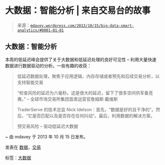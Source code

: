 <!--yml

类别：未分类

日期：2024 年 05 月 18 日 05:59:14

-->

# 大数据：智能分析 | 来自交易台的故事

> 来源：[`mdavey.wordpress.com/2013/10/15/big-data-smart-analytics/#0001-01-01`](https://mdavey.wordpress.com/2013/10/15/big-data-smart-analytics/#0001-01-01)

## 大数据：智能分析

本周的低延迟峰会提供了关于大数据和低延迟处理的良好可见性 – 利用大量快速数据进行数据驱动的分析。一些有趣的收获：

> 低延迟数据处理，聚焦于应用逻辑，内存存储或者预先和后续交易分析，以支持智能交易
> 
> “检查风险的延迟为六毫秒。这是很大的延迟，留下了很多空间供军备竞赛。” – 全球市场交易所集团首席运营官詹姆斯·戴维斯
> 
> TraderServe 的技术总监 Nick Idelson：首先，“数据是好的且干净的”。然后，“它是否匹配以及是否存在任何抖动”。最后，利用数据的解决方案。
> 
> 预交易风险 – 驱动低延迟大数据

~ 由 mdavey 于 2013 年 10 月 15 日发布。

发表在 [数据](https://mdavey.wordpress.com/category/data/)，[交易](https://mdavey.wordpress.com/category/trading/)

标签：[大数据](https://mdavey.wordpress.com/tag/bigdata/)
